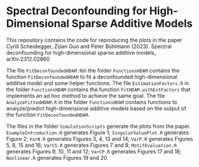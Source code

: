 # Spectral Deconfounding for High-Dimensional Sparse Additive Models

This repository contains the code for reproducing the plots in the paper
Cyrill Scheidegger, Zijian Guo and Peter Bühlmann (2023). Spectral deconfounding for high-dimensional sparse additive models, arXiv:2312.02860

The file `FitDeconfoundedHDAM.R`in the folder `FunctionsHDAM` contains the function `FitDeconfoundedHDAM` to fit a deconfounded high-dimensional additive model and some helper functions. The file `EstimationFactors.R` in the folder `FunctionsHDAM` contains the function `FitHDAM.withEstFactors` that implements an ad hoc method to achieve the same goal. The file `AnalyzeFittedHDAM.R` in the folder `FunctionsHDAM` contains functions to analyze/predict high-dimensional additive models based on the output of the function `FitDeconfoundedHDAM`.

The files in the folder `SimulationScripts` generate the plots from the paper. `ExampleIntroduction.R` generates Figure 1; `SingularValuePlot.R` generates Figure 2; `VarN.R` generates Figures 3, 4, 13 and 14; `VarP.R` generates Figures 5, 6, 15 and 16; `VarCS.R` generates Figures 7 and 8; `MotifEvaluation.R` generates Figures 9, 10, 11 and 12; `VarCP.R` generates Figures 17 and 18; `Nonlinear.R` generates Figures 19 and 20.
